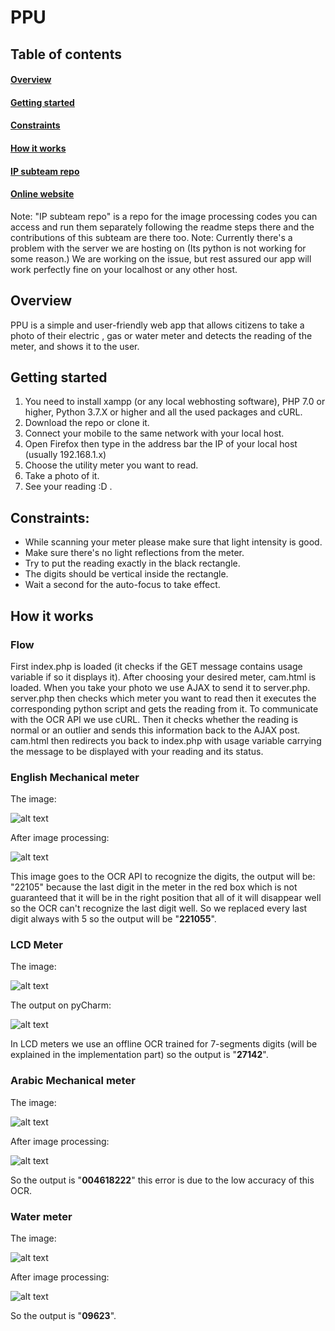 # PPU
## Table of contents
#### [Overview](https://github.com/eng-OmarAdel/PPU/blob/master/README.md#overview)
#### [Getting started](https://github.com/eng-OmarAdel/PPU/blob/master/README.md#getting-started)
#### [Constraints](https://github.com/eng-OmarAdel/PPU/blob/master/README.md#constraints)
#### [How it works](https://github.com/eng-OmarAdel/PPU/blob/master/README.md#how-it-works)
#### [IP subteam repo](https://github.com/OmarAliAbdelNaby/ImageProcessing)
#### [Online website](http://pputest.tk/)
Note: "IP subteam repo" is a repo for the image processing codes you can access and run them separately following the readme steps there and the contributions of this subteam are there too. 
Note: Currently there's a problem with the server we are hosting on (Its python is not working for some reason.) We are working on the issue, but rest assured our app will work perfectly fine on your localhost or any other host.
## Overview
PPU is a simple and user-friendly web app that allows citizens to take a photo of their electric ,
gas or water meter and detects the reading of the meter, and shows it to the user.
## Getting started
1. You need to install xampp (or any local webhosting software), PHP 7.0 or higher, Python 3.7.X or higher and all the used packages and cURL.
2. Download the repo or clone it.
3. Connect your mobile to the same network with your local host.
4. Open Firefox then type in the address bar the IP of your local host (usually 192.168.1.x)
5. Choose the utility meter you want to read.
6. Take a photo of it.
7. See your reading :D .
## Constraints:
- While scanning your meter please make sure that light intensity is good.
- Make sure there&#39;s no light reflections from the meter.
- Try to put the reading exactly in the black rectangle.
- The digits should be vertical inside the rectangle.
- Wait a second for the auto-focus to take effect.
## How it works
### Flow
First index.php is loaded (it checks if the GET message contains usage variable if so it displays it).
After choosing your desired meter, cam.html is loaded. When you take your photo we use AJAX to send it to server.php.
server.php then checks which meter you want to read then it executes the corresponding python script and gets the reading from it. To communicate with the OCR API we use cURL. Then it checks whether the reading is normal or an outlier and sends this information back to the AJAX post. cam.html then redirects you back to index.php with usage variable carrying the message to be displayed with your reading and its status.
### English Mechanical meter
The image:

![alt text](https://github.com/eng-OmarAdel/PPU/tree/master/images/example1.jpg)

After image processing:

![alt text](https://github.com/eng-OmarAdel/PPU/tree/master/images/example1_mainOutput.jpg)

This image goes to the OCR API to recognize the digits, the output will be: "22105" because the last digit in the meter in the red box which is not guaranteed that it will be in the right position that all of it will disappear well so the OCR can't recognize the last digit well. So we replaced every last digit always with 5 so the output will be "**221055**".
### LCD Meter
The image:

![alt text](https://github.com/eng-OmarAdel/PPU/tree/master/images/example22_6.jpg)

The output on pyCharm:

![alt text](https://github.com/eng-OmarAdel/PPU/tree/master/images/example22_6.jpg)

In LCD meters we use an offline OCR trained for 7-segments digits (will be explained in the implementation part) so the output is "**27142**".
### Arabic Mechanical meter
The image:

![alt text](https://github.com/eng-OmarAdel/PPU/tree/master/images/arabic.jpg)

After image processing:

![alt text](https://github.com/eng-OmarAdel/PPU/tree/master/images/mainOutput_arabic.jpg)

So the output is "**004618222**" this error is due to the low accuracy of this OCR.
### Water meter
The image:

![alt text](https://github.com/eng-OmarAdel/PPU/tree/master/images/arabic2.jpg)

After image processing:

![alt text](https://github.com/eng-OmarAdel/PPU/tree/master/images/warpedIMG22.jpg)

So the output is "**09623**".
